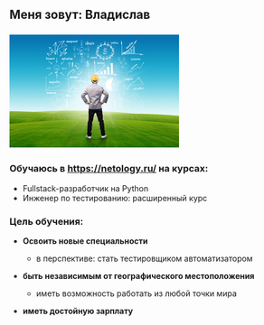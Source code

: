## Меня зовут: Владислав
 ### ![](img\no-es-desarrollo-si-no-es-sostenible.jpg "")

 ### Обучаюсь в https://netology.ru/ на курсах:
  
  - Fullstack-разработчик на Python
  - Инженер по тестированию: расширенный курс
  
  
 ### Цель обучения:
  
 - __Освоить новые специальности__
  
   * в перспективе: стать тестировщиком автоматизатором
 - __быть независимым от географического местоположения__
   * иметь возможность работать из любой точки мира
 - __иметь достойную зарплату__

   
